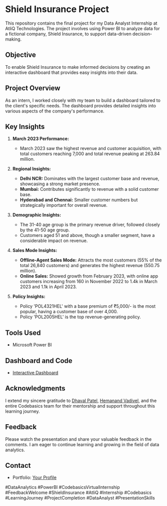 # Shield Insurance Project

This repository contains the final project for my Data Analyst Internship at AtliQ Technologies. The project involves using Power BI to analyze data for a fictional company, Shield Insurance, to support data-driven decision-making.

## Objective
To enable Shield Insurance to make informed decisions by creating an interactive dashboard that provides easy insights into their data.

## Project Overview
As an intern, I worked closely with my team to build a dashboard tailored to the client's specific needs. The dashboard provides detailed insights into various aspects of the company's performance.

## Key Insights

1. **March 2023 Performance:**
   - March 2023 saw the highest revenue and customer acquisition, with total customers reaching 7,000 and total revenue peaking at 263.84 million.

2. **Regional Insights:**
   - **Delhi NCR:** Dominates with the largest customer base and revenue, showcasing a strong market presence.
   - **Mumbai:** Contributes significantly to revenue with a solid customer base.
   - **Hyderabad and Chennai:** Smaller customer numbers but strategically important for overall revenue.

3. **Demographic Insights:**
   - The 31-40 age group is the primary revenue driver, followed closely by the 41-50 age group.
   - Customers aged 51 and above, though a smaller segment, have a considerable impact on revenue.

4. **Sales Mode Insights:**
   - **Offline-Agent Sales Mode:** Attracts the most customers (55% of the total 26,840 customers) and generates the highest revenue (550.75 million).
   - **Online Sales:** Showed growth from February 2023, with online app customers increasing from 160 in November 2022 to 1.4k in March 2023 and 1.1k in April 2023.

5. **Policy Insights:**
   - Policy 'POL4321HEL' with a base premium of ₹5,000/- is the most popular, having a customer base of over 4,000.
   - Policy 'POL2005HEL' is the top revenue-generating policy.

## Tools Used
- Microsoft Power BI

## Dashboard and Code

- [Interactive Dashboard](https://app.powerbi.com/view?r=eyJrIjoiMTNlY2E1MGEtMTljYy00ZGNmLWI1MzEtZDA0Mzc3MjQzYTlhIiwidCI6ImRmODY3OWNkLWE4MGUtNDVkOC05OWFjLWM4M2VkN2ZmOTVhMCJ9)

## Acknowledgments
I extend my sincere gratitude to [Dhaval Patel](https://www.linkedin.com/in/dhavalpatel), [Hemanand Vadivel](https://www.linkedin.com/in/hemanandvadivel), and the entire Codebasics team for their mentorship and support throughout this learning journey.

## Feedback
Please watch the presentation and share your valuable feedback in the comments. I am eager to continue learning and growing in the field of data analytics.

## Contact
- Portfolio: [Your Profile](https://codebasics.io/portfolio/Aashish)

#DataAnalytics #PowerBI #CodebasicsVirtualInternship #FeedbackWelcome #ShieldInsurance #AtliQ #Internship #Codebasics #LearningJourney #ProjectCompletion #DataAnalyst #PresentationSkills
